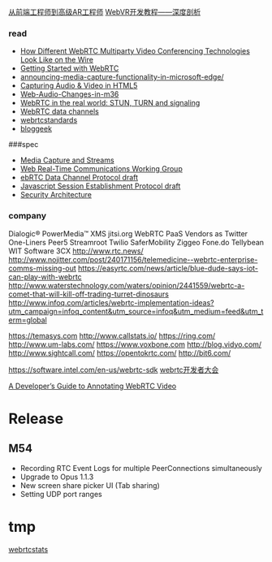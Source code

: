 [从前端工程师到高级AR工程师](https://zhuanlan.zhihu.com/p/30529860)
[WebVR开发教程——深度剖析](https://zhuanlan.zhihu.com/p/28324884)

### read
* [How Different WebRTC Multiparty Video Conferencing Technologies Look Like on the Wire](http://testrtc.com/different-multiparty-video-conferencing/)
* [Getting Started with WebRTC](http://www.html5rocks.com/en/tutorials/webrtc/basics/)
* [announcing-media-capture-functionality-in-microsoft-edge/](https://blogs.windows.com/msedgedev/2015/05/13/announcing-media-capture-functionality-in-microsoft-edge/)
* [Capturing Audio & Video in HTML5](http://www.html5rocks.com/en/tutorials/getusermedia/intro/)
*  [Web-Audio-Changes-in-m36](https://developers.google.com/web/updates/2014/07/Web-Audio-Changes-in-m36?hl=en)
*  [WebRTC in the real world: STUN, TURN and signaling](http://www.html5rocks.com/en/tutorials/webrtc/infrastructure/)
*  [WebRTC data channels](http://www.html5rocks.com/en/tutorials/webrtc/datachannels/) 
*  [webrtcstandards](https://webrtcstandards.info/)
* [bloggeek](https://bloggeek.me/)

###spec
* [Media Capture and Streams](http://w3c.github.io/mediacapture-main/getusermedia.html)
* [Web Real-Time Communications Working Group](https://www.w3.org/2011/04/webrtc/)
* [ebRTC Data Channel Protocol draft](https://tools.ietf.org/html/draft-jesup-rtcweb-data-protocol-01)
* [Javascript Session Establishment Protocol draft](https://tools.ietf.org/html/draft-uberti-rtcweb-jsep-02)
* [Security Architecture](http://www.ietf.org/proceedings/82/slides/rtcweb-13.pdf)



### company
Dialogic® PowerMedia™ XMS
jitsi.org
WebRTC PaaS Vendors as Twitter One-Liners
Peer5
Streamroot
Twilio
SaferMobility
Ziggeo
Fone.do
Tellybean
WIT Software
3CX
http://www.rtc.news/
http://www.nojitter.com/post/240171156/telemedicine--webrtc-enterprise-comms-missing-out
https://easyrtc.com/news/article/blue-dude-says-iot-can-play-with-webrtc
http://www.waterstechnology.com/waters/opinion/2441559/webrtc-a-comet-that-will-kill-off-trading-turret-dinosaurs
http://www.infoq.com/articles/webrtc-implementation-ideas?utm_campaign=infoq_content&utm_source=infoq&utm_medium=feed&utm_term=global

https://temasys.com
http://www.callstats.io/
https://ring.com/
http://www.um-labs.com/
https://www.voxbone.com
http://blog.vidyo.com/
http://www.sightcall.com/
https://opentokrtc.com/
http://bit6.com/

https://software.intel.com/en-us/webrtc-sdk
[webrtc开发者大会](http://www.cnblogs.com/lingyunhu/p/rtc42.html)




[A Developer’s Guide to Annotating WebRTC Video](http://www.oxagile.com/company/blog/a-developers-guide-to-annotating-webrtc-video/?utm_source=twitter&utm_medium=social&utm_campaign=video_annotating)





# Release
## M54
- Recording RTC Event Logs for multiple PeerConnections simultaneously
- Upgrade to Opus 1.1.3
- New screen share picker UI (Tab sharing)
- Setting UDP port ranges


# tmp
[webrtcstats](http://webrtcstats.com/)